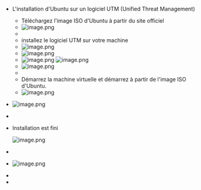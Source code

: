 - L'installation d'Ubuntu sur un logiciel UTM (Unified Threat Management)
	- Téléchargez l'image ISO d'Ubuntu à partir du site officiel
	- ![image.png](../assets/image_1680079586047_0.png)
	-
	- installez le logiciel UTM sur votre machine
	- ![image.png](../assets/image_1680079748459_0.png)
	- ![image.png](../assets/image_1680079763494_0.png)
	- ![image.png](../assets/image_1680079860350_0.png)
	  ![image.png](../assets/image_1680079884374_0.png)
	- ![image.png](../assets/image_1680079952515_0.png)
	-
	- Démarrez la machine virtuelle et démarrez à partir de l'image ISO d'Ubuntu.
	- ![image.png](../assets/image_1680079981006_0.png)
- ![image.png](../assets/image_1680080018597_0.png)
-
- Installation est fini 
  
  ![image.png](../assets/image_1680080313571_0.png)
-
- ![image.png](../assets/image_1680080325835_0.png)
-
-